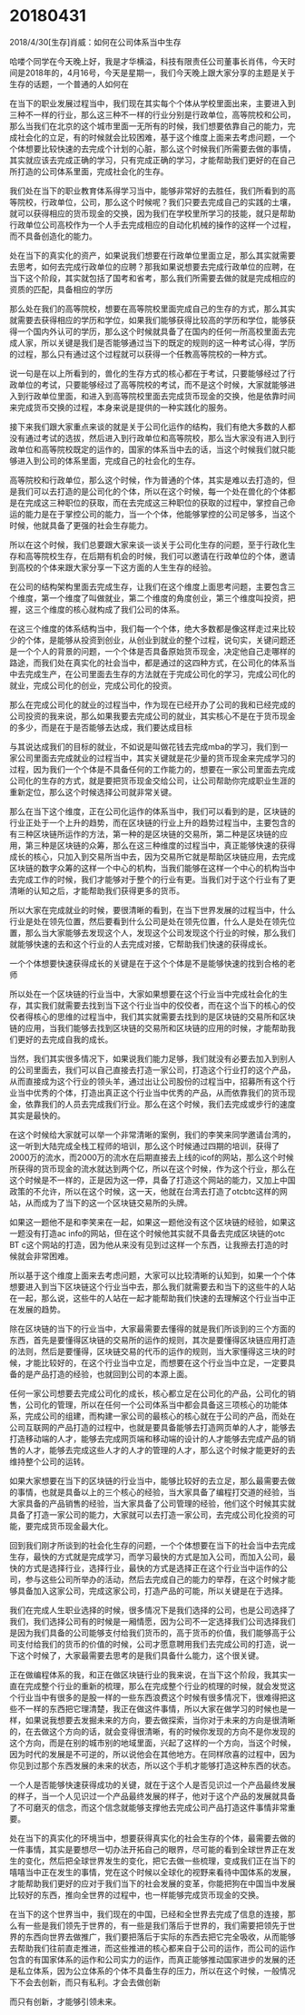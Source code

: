 # 20180431

2018/4/30[生存]肖威：如何在公司体系当中生存

哈喽个同学在今天晚上好，我是才华横溢，科技有限责任公司董事长肖伟，今天时间是2018年的，4月16号，今天是星期一，我们今天晚上跟大家分享的主题是关于生存的话题，一个普通的人如何在


在当下的职业发展过程当中，我们现在其实每个个体从学校里面出来，主要进入到三种不一样的行业，那么这三种不一样的行业分别是行政单位，高等院校和公司，那么当我们在北京的这个城市里面一无所有的时候，我们想要依靠自己的能力，完成社会化的立足，有的时候就会比较困难，基于这个维度上面来去考虑问题，一个个体想要比较快速的去完成个计划的心脏，那么这个时候我们所需要去做的事情，其实就应该去完成正确的学习，只有完成正确的学习，才能帮助我们更好的在自己所打造的公司体系里面，完成社会化的生存。


我们处在当下的职业教育体系得学习当中，能够非常好的去胜任，我们所看到的高等院校，行政单位，公司，那么这个时候呢？我们只要去完成自己的实践的土壤，就可以获得相应的货币现金的交换，因为我们在学校里所学习的技能，就只是帮助行政单位公司高校作为一个人手去完成相应的自动化机械的操作的这样一个过程，而不具备创造化的能力。


处在当下的真实化的资产，如果说我们想要在行政单位里面立足，那么其实就需要去思考，如何去完成行政单位的应聘？那我如果说想要去完成行政单位的应聘，在当下这个阶段，其实就包括了国考和省考，那么我们所需要去做的就是完成相应的资质的匹配，具备相应的学历


那么处在我们的高等院校，想要在高等院校里面完成自己的生存的方式，那么其实就需要去获得相应的学历和学位，如果我们能够获得比较高的学历和学位，能够获得一个国内外认可的学历，那么这个时候就具备了在国内的任何一所高校里面去完成人家，所以关键是我们是否能够通过当下的既定的规则的这一种考试心得，学历的过程，那么只有通过这个过程就可以获得一个任教高等院校的一种方式。


说一句是在以上所看到的，兽化的生存方式的核心都在于考试，只要能够经过了行政单位的考试，只要能够经过了高等院校的考试，而不是这个时候，大家就能够进入到行政单位里面，和进入到高等院校里面去完成货币现金的交换，他是依靠时间来完成货币交换的过程，本身来说是提供的一种实践化的服务。


接下来我们跟大家重点来谈的就是关于公司化运作的结构，我们有绝大多数的人都没有通过考试的选拔，然后进入到行政单位和高等院校，那么当大家没有进入到行政单位和高等院校既定的运作的，国家的体系当中去的话，当这个时候我们就只能够进入到公司的体系里面，完成自己的社会化的生存。


高等院校和行政单位，那么这个时候，作为普通的个体，其实是难以去打造的，但是我们可以去打造的是公司化的个体，所以在这个时候，每一个处在兽化的个体都是在完成这三种职位的获取，而在去完成这三种职位的获取的过程中，掌控自己命运的能力是在于掌控公司的能力，当一个个体，他能够掌控的公司足够多，当这个时候，他就具备了更强的社会生存能力。


所以在这个时候，我们总要跟大家来谈一谈关于公司化生存的问题，至于行政化生存和高等院校生存，在后期有机会的时候，我们可以邀请在行政单位的个体，邀请到高校的个体来跟大家分享一下这方面的人生生存的经验。


在公司的结构架构里面去完成生存，让我们在这个维度上面思考问题，主要包含三个维度，第一个维度了叫做就业，第二个维度的角度创业，第三个维度叫投资，把握，这三个维度的核心就构成了我们公司的体系。


在这三个维度的体系结构当中，我们每一个个体，绝大多数都是像这样走过来比较少的个体，是能够从投资到创业，从创业到就业的整个过程，说句实，关键问题还是一个个人的背景的问题，一个个体是否具备原始货币现金，决定他自己走哪样的路途，而我们处在真实化的社会当中，都是通过的这四种方式，在公司化的体系当中去完成生产，在公司里面去生存的方法就在于完成公司化的学习，完成公司化的就业，完成公司化的创业，完成公司化的投资。


那么在完成公司化的就业的过程当中，作为现在已经开办了公司的我和已经完成的公司投资的我来说，那么如果我要去完成公司的就业，其实核心不是在于货币现金的多少，而是在于是否能够去达成，我们要达成目标


与其说达成我们的目标的就业，不如说是叫做花钱去完成mba的学习，我们到一家公司里面去完成就业的过程当中，其实关键就是花少量的货币现金来完成学习的过程，因为我们一个个体是不具备任何的工作能力的，想要在一家公司里面去完成公司化的生存的方式，就是要把货币现金交给公司，让公司帮助你完成职业生涯的重新定位，那么这个时候选择公司就非常关键。


那么在当下这个维度，正在公司化运作的体系当中，我们可以看到的是，区块链的行业正处于一个上升的趋势，而在区块链的行业上升的趋势过程当中，主要包含的有三种区块链所运作的方法，第一种的是区块链的交易所，第二种是区块链的应用，第三种是区块链的众筹，那么在这三种维度的过程当中，真正能够快速的获得成长的核心，只加入到交易所当中去，因为交易所它就是帮助区块链应用，去完成区块链的数字众筹的这样一个中心的机构，当我们能够在这样一个中心的机构当中去完成工作的时候，我们才能够对于整个的行业有更。当我们对于这个行业有了更清晰的认知之后，才能帮助我们获得更多的货币。


所以大家在完成就业的时候，要很清晰的看到，在当下世界发展的过程当中，什么行业是处在领先位置，然后要看到什么公司是处在领先位置，什么人是处在领先位置，那么当大家能够去发现这个人，发现这个公司发现这个行业的时候，那么我们就能够快速的去和这个行业的人去完成对接，它帮助我们快速的获得成长。


一个个体想要快速获得成长的关键是在于这个个体是不是能够快速的找到合格的老师


所以处在一个区块链的行业当中，大家如果想要在这个行业当中完成社会化的生存，其实我们就需要去找到当下这个行业当中的佼佼者，而在这个当下的核心的佼佼者得核心的思维的过程当中，我们其实就需要去找到的是区块链的交易所和区块链的应用，当我们能够去找到区块链的交易所和区块链的应用的时候，才能帮助我们更好的去完成自我的成长。


当然，我们其实很多情况下，如果说我们能力足够，我们就没有必要去加入到别人的公司里面去，我们可以自己直接去打造一家公司，打造这个行业打的这个产品，从而直接成为这个行业的领头羊，通过出让公司股份的过程当中，招募所有这个行业当中优秀的个体，打造出真正这个行业当中优秀的产品，从而依靠我们的货币现金，依靠我们的人员去完成我们行业。那么在这个时候，我们去完成或步行的速度其实是最快的。


在这个时候给大家就可以举一个非常清晰的案例，我们的李笑来同学邀请台湾的，这一听到大陆完成全栈工程师的培训，那么这个时候通过四期的培训，获得了2000万的流水，而2000万的流水在后期直接去上线的icof的网站，那么这个时候所获得的货币现金的流水就达到两个亿，所以在这个时候，作为这个行业，那么在这个时候是不一样的，正是因为这一停，具备了打造这个网站的能力，又加上中国政策的不允许，所以在这个时候，这一天，他就在台湾去打造了otcbtc这样的网站，从而成为了当下的这一个区块链交易所的头牌。


如果这一题他不是和李笑来在一起，如果这一题他没有这个区块链的经验，如果这一题没有打造ac info的网站，但在这个时候他其实就不具备去完成区块链的otc BT c这个网站的打造，因为他从来没有见到过这样一个东西，让我擦去打造的时候就会非常困难。


所以基于这个维度上面来去考虑问题，大家可以比较清晰的认知到，如果一个个体想要进入到当下区块链这个行业当中去，那么我们就需要去和当下的这些牛的人站在一起，那么说，这些牛的人站在一起才能帮助我们快速的去理解这个行业当中正在发展的趋势。


除在区块链的当下的行业当中，大家最需要去懂得的就是我们所谈到的三个方面的东西，首先是要懂得区块链的交易所的运作的规则，其次是要懂得区块链应用打造的法则，然后是要懂得，区块链交易的代币的运作的规则，当大家懂得这三块的时候，才能比较好的，在这个行业当中立足，而想要在这个行业当中立足，一定要具备的是产品打造的经验，也就回到公司的本源上面。


任何一家公司想要去完成公司化的成长，核心都立足在公司化的产品，公司化的销售，公司化的管理，所以在任何一个公司体系当中都会具备这三项核心的功能体系，完成公司的组建，而构建一家公司的最核心的核心就在于公司的产品，而处在公司互联网的产品打造的过程中，也就是要具备能够去打造网页单的人才，能够去打造移动端的人才，能够去完成网页端和移动端的设计的人才能够去完成产品的销售的人才，能够去完成这些人才的人才的管理的人才，那么这个时候才能更好的去维持整个公司的运转。


如果大家想要在当下的区块链的行业当中，能够比较好的去立足，那么最需要去做的事情，也就是具备以上的三个核心的经验，当大家具备了编程打交道的经验，当大家具备的产品销售的经验，当大家具备了公司管理的经验，他们这个时候其实就具备了打造一家公司的能力，大家就可以去打造一家公司，去完成公司化投资的可能，要完成货币现金最大化。


回到我们刚才所谈到的社会化生存的问题，一个个体想要在当下的社会当中去完成生存，最快的方式就是完成学习，而学习最快的方式是加入公司，而加入公司，最快的方式是选择行业，选择行业，最快的方式是选择正在这个行业当中运作的公司，参与这些公司所举办的活动，然后去完成自己的能力的举荐，在这个时候才能够具备加入这家公司，完成这家公司，打造产品的可能，所以关键是在于选择。


我们在完成人生职业选择的时候，很多情况下是我们选择的公司，也是公司选择了我们，我们选择公司有的时候是一厢情愿，因为公司不一定选择我们公司选择我们是因为我们具备的公司能够支付给我们货币的，高于货币的价值，我们能够高于公司支付给我们的货币的价值的时候，公司才愿意聘用我们去完成公司的打造，说一下这个时候了，大家最需要去思考的是我们具备什么能力，这个很关键。


正在做编程体系的我，和正在做区块链行业的我来说，在当下这个阶段，我其实一直在完成整个行业的重新的梳理，那么在完成整个行业的梳理的时候，就会发觉这个行业当中有很多的是股一样的一些东西浪费这个时候有很多情况下，很难得把这些不一样的东西把它理清楚，我正在做这件事情，所以大家在做学习的时候也是一样，如果说我想要去发掘未来的方向，要去做探索，当你对于未来的方向是很清晰的，在去做这个方向的话，就会变得很清晰，有的时候你发现的方向不是你发现的这个方向，而是在别的城市别的地域里面，兴起了这样的一个方向，当这个时候，因为时代的发展是不可逆的，所以说他会在其他地方。在同样欣喜的过程中，因为你见到过那个东西发展的未来的状态，所以这个手机才能够打造这种东西的状态。


一个人是否能够快速获得成功的关键，就在于这个人是否见识过一个产品最终发展的样子，当一个人见识过一个产品最终发展的样子，他对于这个产品的发展就具备了不可磨灭的信念，而这个信念就能够支撑他去完成公司产品打造这件事情非常重要。


处在当下的真实化的环境当中，想要获得真实化的社会生存的个体，最需要去做的一件事情，其实是要想尽一切办法开拓自己的眼界，尽可能的看到全球世界正在发生的变化，然后把全球世界发生的变化，把它去做一些梳理，变成我们正在当下的嘻嘻当中正在发生的事情，党在这个时候以全球化的视野来看待中国体系的发展，才能帮助我们更好的应对于我们当下的社会发展的变革，你能把狗在中国当中发展比较好的东西，推向全世界的过程中，也一样能够完成货币现金的交换。


在当下的这个世界当中，我们现在的中国，已经和全世界去完成了信息的连接，那么有一些是我们领先于世界的，有一些是我们落后于世界的，我们需要把领先于世界的东西向世界去做推广，我们要把落后于实际的东西去把它完全吸收，从而能够去帮助我们往前直走推进，而这些推进的核心都来自于公司的运作，而公司的运作包含的有国家体系的运作和公司实力的运作，而真正能够推动国家进步的发展的还是私立体系，因为公立体系的个体不具备生存的压力，所以在这个时候，一般情况下不会去创新，而只有私利。才会去做创新


而只有创新，才能够引领未来。
